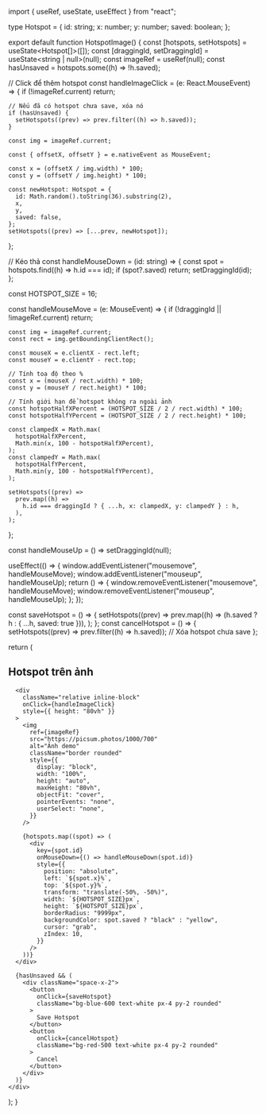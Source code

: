 import { useRef, useState, useEffect } from "react";

type Hotspot = {
  id: string;
  x: number;
  y: number;
  saved: boolean;
};

export default function HotspotImage() {
  const [hotspots, setHotspots] = useState<Hotspot[]>([]);
  const [draggingId, setDraggingId] = useState<string | null>(null);
  const imageRef = useRef<HTMLImageElement>(null);
  const hasUnsaved = hotspots.some((h) => !h.saved);

  // Click để thêm hotspot
  const handleImageClick = (e: React.MouseEvent) => {
    if (!imageRef.current) return;

    // Nếu đã có hotspot chưa save, xóa nó
    if (hasUnsaved) {
      setHotspots((prev) => prev.filter((h) => h.saved));
    }

    const img = imageRef.current;

    const { offsetX, offsetY } = e.nativeEvent as MouseEvent;

    const x = (offsetX / img.width) * 100;
    const y = (offsetY / img.height) * 100;

    const newHotspot: Hotspot = {
      id: Math.random().toString(36).substring(2),
      x,
      y,
      saved: false,
    };
    setHotspots((prev) => [...prev, newHotspot]);
  };

  // Kéo thả
  const handleMouseDown = (id: string) => {
    const spot = hotspots.find((h) => h.id === id);
    if (spot?.saved) return;
    setDraggingId(id);
  };

  const HOTSPOT_SIZE = 16;

  const handleMouseMove = (e: MouseEvent) => {
    if (!draggingId || !imageRef.current) return;

    const img = imageRef.current;
    const rect = img.getBoundingClientRect();

    const mouseX = e.clientX - rect.left;
    const mouseY = e.clientY - rect.top;

    // Tính toạ độ theo %
    const x = (mouseX / rect.width) * 100;
    const y = (mouseY / rect.height) * 100;

    // Tính giới hạn để hotspot không ra ngoài ảnh
    const hotspotHalfXPercent = (HOTSPOT_SIZE / 2 / rect.width) * 100;
    const hotspotHalfYPercent = (HOTSPOT_SIZE / 2 / rect.height) * 100;

    const clampedX = Math.max(
      hotspotHalfXPercent,
      Math.min(x, 100 - hotspotHalfXPercent),
    );
    const clampedY = Math.max(
      hotspotHalfYPercent,
      Math.min(y, 100 - hotspotHalfYPercent),
    );

    setHotspots((prev) =>
      prev.map((h) =>
        h.id === draggingId ? { ...h, x: clampedX, y: clampedY } : h,
      ),
    );
  };

  const handleMouseUp = () => setDraggingId(null);

  useEffect(() => {
    window.addEventListener("mousemove", handleMouseMove);
    window.addEventListener("mouseup", handleMouseUp);
    return () => {
      window.removeEventListener("mousemove", handleMouseMove);
      window.removeEventListener("mouseup", handleMouseUp);
    };
  });

  const saveHotspot = () => {
    setHotspots((prev) =>
      prev.map((h) => (h.saved ? h : { ...h, saved: true })),
    );
  };
  const cancelHotspot = () => {
    setHotspots((prev) => prev.filter((h) => h.saved)); // Xóa hotspot chưa save
  };

  return (
    <div className="space-y-4">
      <h2 className="text-xl font-semibold">Hotspot trên ảnh</h2>

      <div
        className="relative inline-block"
        onClick={handleImageClick}
        style={{ height: "80vh" }}
      >
        <img
          ref={imageRef}
          src="https://picsum.photos/1000/700"
          alt="Ảnh demo"
          className="border rounded"
          style={{
            display: "block",
            width: "100%",
            height: "auto",
            maxHeight: "80vh",
            objectFit: "cover",
            pointerEvents: "none",
            userSelect: "none",
          }}
        />

        {hotspots.map((spot) => (
          <div
            key={spot.id}
            onMouseDown={() => handleMouseDown(spot.id)}
            style={{
              position: "absolute",
              left: `${spot.x}%`,
              top: `${spot.y}%`,
              transform: "translate(-50%, -50%)",
              width: `${HOTSPOT_SIZE}px`,
              height: `${HOTSPOT_SIZE}px`,
              borderRadius: "9999px",
              backgroundColor: spot.saved ? "black" : "yellow",
              cursor: "grab",
              zIndex: 10,
            }}
          />
        ))}
      </div>

      {hasUnsaved && (
        <div className="space-x-2">
          <button
            onClick={saveHotspot}
            className="bg-blue-600 text-white px-4 py-2 rounded"
          >
            Save Hotspot
          </button>
          <button
            onClick={cancelHotspot}
            className="bg-red-500 text-white px-4 py-2 rounded"
          >
            Cancel
          </button>
        </div>
      )}
    </div>
  );
}
